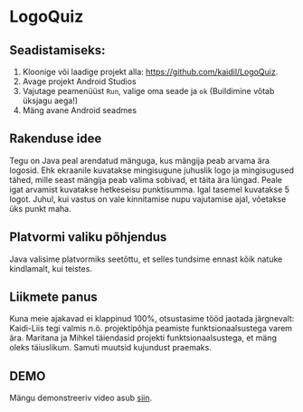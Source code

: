 # LogoQuiz

 ## Seadistamiseks:
1. Kloonige või laadige projekt alla: https://github.com/kaidil/LogoQuiz.
2. Avage projekt Android Studios
3. Vajutage peamenüüst `Run`, valige oma seade ja `ok` (Buildimine võtab üksjagu aega!)
4. Mäng avane Android seadmes

## Rakenduse idee
Tegu on Java peal arendatud mänguga, kus mängija peab arvama ära logosid. Ehk ekraanile kuvatakse mingisugune juhuslik logo ja mingisugused tähed, mille seast mängija peab valima sobivad, et täita ära lüngad. Peale igat arvamist kuvatakse hetkeseisu punktisumma. Igal tasemel kuvatakse 5 logot. Juhul, kui vastus on vale kinnitamise nupu vajutamise ajal, võetakse üks punkt maha.

## Platvormi valiku põhjendus
Java valisime platvormiks seetõttu, et selles tundsime ennast kõik natuke kindlamalt, kui teistes.

## Liikmete panus
Kuna meie ajakavad ei klappinud 100%, otsustasime tööd jaotada järgnevalt:
Kaidi-Liis tegi valmis n.ö. projektipõhja peamiste funktsionaalsustega varem ära.
Maritana ja Mihkel täiendasid projekti funktsionaalsustega, et mäng oleks täiuslikum. Samuti muutsid kujundust praemaks.

## DEMO
Mängu demonstreeriv video asub [siin](https://youtu.be/QZ9L_m6mRfo).

